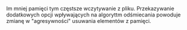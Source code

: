 Im mniej pamięci tym częstsze wczytywanie z pliku.
Przekazywanie dodatkowych opcji wpływających na algoryttm odśmiecania powoduje zmianę w "agresywności" usuwania elementów z pamięci.
